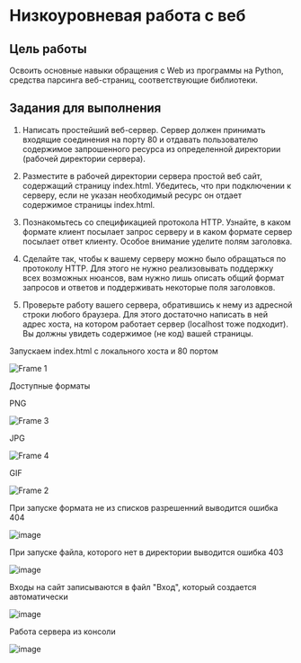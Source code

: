 # Низкоуровневая работа с веб

## Цель работы

Освоить основные навыки обращения c Web из программы на Python, средства парсинга веб-страниц, соответствующие библиотеки.

## Задания для выполнения
1. Написать простейший веб-сервер. Сервер должен принимать входящие соединения на порту 80 и отдавать пользователю содержимое запрошенного ресурса из определенной директории (рабочей директории сервера).

2. Разместите в рабочей директории сервера простой веб сайт, содержащий страницу index.html. Убедитесь, что при подключении к серверу, если не указан необходимый ресурс он отдает содержимое страницы index.html.

3. Познакомьтесь со спецификацией протокола HTTP. Узнайте, в каком формате клиент посылает запрос серверу и в каком формате сервер посылает ответ клиенту. Особое внимание уделите полям заголовка.

4. Сделайте так, чтобы к вашему серверу можно было обращаться по протоколу HTTP. Для этого не нужно реализовывать поддержку всех возможных нюансов, вам нужно лишь описать общий формат запросов и ответов и поддерживать некоторые поля заголовков.

5. Проверьте работу вашего сервера, обратившись к нему из адресной строки любого браузера. Для этого достаточно написать в ней адрес хоста, на котором работает сервер (localhost тоже подходит). Вы должны увидеть содержимое (не код) вашей страницы.

Запускаем index.html с локального хоста и 80 портом

![Frame 1](https://user-images.githubusercontent.com/72358616/147175707-5bb0583f-b17e-45ea-be70-12003a68b926.png)

Доступные форматы

PNG

![Frame 3](https://user-images.githubusercontent.com/72358616/147176360-876c7fc5-2150-447f-8be4-a0fa524813c1.png)

JPG

![Frame 4](https://user-images.githubusercontent.com/72358616/147176726-b118cf7d-c4a7-4adf-bca8-5628e0ac01c8.png)

GIF

![Frame 2](https://user-images.githubusercontent.com/72358616/147175979-098ece39-0564-4776-ba8c-97f96bab9ae8.png)

При запуске формата не из списков разрешенний выводится ошибка 404

![image](https://user-images.githubusercontent.com/72358616/147176758-47a1f660-bcb1-41a9-957b-7a5ed57d8529.png)

При запуске файла, которого нет в директории выводится ошибка 403

![image](https://user-images.githubusercontent.com/72358616/147176814-c94a61ca-db59-468c-aaf9-b9c79a504b77.png)

Входы на сайт записываются в файл "Вход", который создается автоматически

![image](https://user-images.githubusercontent.com/72358616/147177699-aa20b05e-e28b-4e02-aba1-ab944357e4fd.png)

Работа сервера из консоли

![image](https://user-images.githubusercontent.com/72358616/147177715-f5001fd1-c4d2-4ed8-aa53-65eee75b305f.png)

